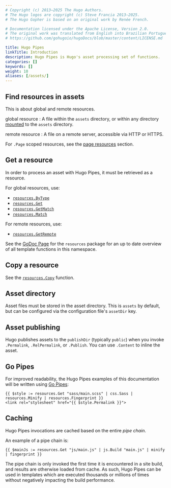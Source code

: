 ```yaml
---
# Copyright (c) 2013–2025 The Hugo Authors.
# The Hugo logos are copyright (c) Steve Francia 2013–2025.
# The Hugo Gopher is based on an original work by Renée French.

# Documentation licensed under the Apache License, Version 2.0.
# The original work was translated from English into Brazilian Portuguese.
# https://github.com/gohugoio/hugoDocs/blob/master/content/LICENSE.md

title: Hugo Pipes
linkTitle: Introduction
description: Hugo Pipes is Hugo's asset processing set of functions.
categories: []
keywords: []
weight: 10
aliases: [/assets/]
---
```


## Find resources in assets

This is about global and remote resources.

global resource
: A file within the `assets` directory, or within any directory [mounted] to the `assets` directory.

remote resource
: A file on a remote server, accessible via HTTP or HTTPS.

For `.Page` scoped resources, see the [page resources] section.

[mounted]: /configuration/module/#mounts
[page resources]: /content-management/page-resources/

## Get a resource

In order to process an asset with Hugo Pipes, it must be retrieved as a resource.

For global resources, use:

- [`resources.ByType`](/functions/resources/bytype/)
- [`resources.Get`](/functions/resources/get/)
- [`resources.GetMatch`](/functions/resources/getmatch/)
- [`resources.Match`](/functions/resources/match/)

For remote resources, use:

- [`resources.GetRemote`](/functions/resources/getremote/)

See the [GoDoc Page](https://pkg.go.dev/github.com/gohugoio/hugo/tpl/resources) for the `resources` package for an up to date overview of all template functions in this namespace.

## Copy a resource

See the [`resources.Copy`](/functions/resources/copy/) function.

## Asset directory

Asset files must be stored in the asset directory. This is `assets` by default, but can be configured via the configuration file's `assetDir` key.

## Asset publishing

Hugo publishes assets to the `publishDir` (typically `public`) when you invoke `.Permalink`, `.RelPermalink`, or `.Publish`. You can use `.Content` to inline the asset.

## Go Pipes

For improved readability, the Hugo Pipes examples of this documentation will be written using [Go Pipes](/templates/introduction/#pipes):

```go-html-template
{{ $style := resources.Get "sass/main.scss" | css.Sass | resources.Minify | resources.Fingerprint }}
<link rel="stylesheet" href="{{ $style.Permalink }}">
```

## Caching

Hugo Pipes invocations are cached based on the entire *pipe chain*.

An example of a pipe chain is:

```go-html-template
{{ $mainJs := resources.Get "js/main.js" | js.Build "main.js" | minify | fingerprint }}
```

The pipe chain is only invoked the first time it is encountered in a site build, and results are otherwise loaded from cache. As such, Hugo Pipes can be used in templates which are executed thousands or millions of times without negatively impacting the build performance.

